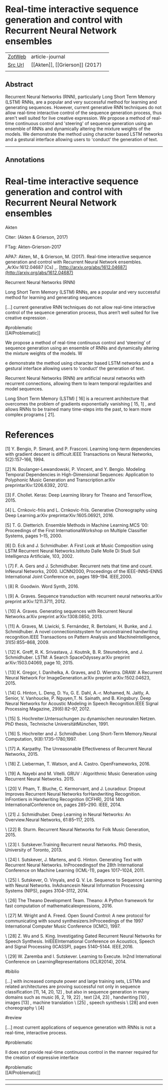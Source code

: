 
# Real-time interactive sequence generation and control with Recurrent Neural Network ensembles



|       |       |       |
|  ---  |  ---  |  ---  |
|   [ZotWeb](http://zotero.org/users/180474/items/7KKSHIJZ)    | article-journal      |       |
|   [Src Url](http://arxiv.org/abs/1612.04687)    |  [[Akten]], [[Grierson]] (2017)     |       |
|       |       |       |


## Abstract

Recurrent Neural Networks (RNN), particularly Long Short Term Memory (LSTM) RNNs, are a popular and very successful method for learning and generating sequences. However, current generative RNN techniques do not allow real-time interactive control of the sequence generation process, thus aren't well suited for live creative expression. We propose a method of real-time continuous control and 'steering' of sequence generation using an ensemble of RNNs and dynamically altering the mixture weights of the models. We demonstrate the method using character based LSTM networks and a gestural interface allowing users to 'conduct' the generation of text.

----

## Annotations

Real-time interactive sequence generation and control with Recurrent Neural Network ensembles
=============================================================================================



Akten

  

Citer: (Akten & Grierson, 2017)

FTag: Akten-Grierson-2017

APA7: Akten, M., & Grierson, M. (2017). Real-time interactive sequence generation and control with Recurrent Neural Network ensembles. _ArXiv:1612.04687 [Cs] _. [http://arxiv.org/abs/1612.04687](http://arxiv.org/abs/1612.04687)



Recurrent Neural Networks (RNN)



Long Short Term Memory (LSTM) RNNs, are a popular and very successful method for learning and generating sequences



 [...] current generative RNN techniques do not allow real-time interactive control of the sequence generation process, thus aren’t well suited for live creative expression .

  

#problematic  
[[AIProblematic]] 





We propose a method of real-time continuous control and ‘steering’ of sequence generation using an ensemble of RNNs and dynamically altering the mixture weights of the models. W



e demonstrate the method using character based LSTM networks and a gestural interface allowing users to ‘conduct’ the generation of text.



Recurrent Neural Networks (RNN) are artificial neural networks with recurrent connections, allowing them to learn temporal regularities and model sequences.



Long Short Term Memory (LSTM) [ 16] is a recurrent architecture that overcomes the problem of gradients exponentially vanishing [ 15, 1] , and allows RNNs to be trained many time-steps into the past, to learn more complex programs [ 21].



References
==========

  

 [1] Y. Bengio, P. Simard, and P. Frasconi. Learning long-term dependencies with gradient descent is difficult.IEEE Transactions on Neural Networks, 5(2):157–166, 1994.

  

 [2] N. Boulanger-Lewandowski, P. Vincent, and Y. Bengio. Modeling Temporal Dependencies in High-Dimensional Sequences: Application to Polyphonic Music Generation and Transcription.arXiv preprintarXiv:1206.6392, 2012.

  

 [3] F. Chollet. Keras: Deep Learning library for Theano and TensorFlow, 2015.

  

 [4] L. Crnkovic-friis and L. Crnkovic-friis. Generative Choreography using Deep Learning.arXiv preprintarXiv:1605.06921, 2016.

  

 [5] T. G. Dietterich. Ensemble Methods in Machine Learning.MCS ’00: Proceedings of the First InternationalWorkshop on Multiple Classifier Systems, pages 1–15, 2000.

  

 [6] D. Eck and J. Schmidhuber. A First Look at Music Composition using LSTM Recurrent Neural Networks.Istituto Dalle Molle Di Studi Sull Intelligenza Artificiale, 103, 2002.

  

\ [7\] F. A. Gers and J. Schmidhuber. Recurrent nets that time and count. InNeural Networks, 2000. IJCNN2000, Proceedings of the IEEE-INNS-ENNS International Joint Conference on, pages 189–194. IEEE,2000.

  

\ [8\] R. Goodwin. Word Synth, 2016. 

  

\ [9\] A. Graves. Sequence transduction with recurrent neural networks.arXiv preprint arXiv:1211.3711, 2012. 

  

\ [10\] A. Graves. Generating sequences with Recurrent Neural Networks.arXiv preprint arXiv:1308.0850, 2013. 

  

\ [11\] A. Graves, M. Liwicki, S. Fernández, R. Bertolami, H. Bunke, and J. Schmidhuber. A novel connectionistsystem for unconstrained handwriting recognition.IEEE Transactions on Pattern Analysis and MachineIntelligence, 31(5):855–868, 2009. 

  

\ [12\] K. Greff, R. K. Srivastava, J. Koutník, B. R. Steunebrink, and J. Schmidhuber. LSTM: A Search SpaceOdyssey.arXiv preprint arXiv:1503.04069, page 10, 2015. 

  

\ [13\] K. Gregor, I. Danihelka, A. Graves, and D. Wierstra. DRAW: A Recurrent Neural Network For ImageGeneration.arXiv preprint arXiv:1502.04623, 2015. 

  

\ [14\] G. Hinton, L. Deng, D. Yu, G. E. Dahl, A.-r. Mohamed, N. Jaitly, A. Senior, V. Vanhoucke, P. Nguyen,T. N. Sainath, and B. Kingsbury. Deep Neural Networks for Acoustic Modeling in Speech Recognition.IEEE Signal Processing Magazine, 29(6):82–97, 2012. 

  

\ [15\] S. Hochreiter.Untersuchungen zu dynamischen neuronalen Netzen. PhD thesis, Technische UniversitätMünchen, 1991. 

  

\ [16\] S. Hochreiter and J. Schmidhuber. Long Short-Term Memory.Neural Computation, 9(8):1735–1780,1997. 

  

\ [17\] A. Karpathy. The Unreasonable Effectiveness of Recurrent Neural Networks, 2015. 

  

\ [18\] Z. Lieberman, T. Watson, and A. Castro. OpenFrameworks, 2016. 

  

\ [19\] A. Nayebi and M. Vitelli. GRUV : Algorithmic Music Generation using Recurrent Neural Networks. 2015. 

  

\ [20\] V. Pham, T. Bluche, C. Kermorvant, and J. Louradour. Dropout Improves Recurrent Neural Networks forHandwriting Recognition. InFrontiers in Handwriting Recognition (ICFHR), 2014 14th InternationalConference on, pages 285–290. IEEE, 2014. 

  

\ [21\] J. Schmidhuber. Deep Learning in Neural Networks: An Overview.Neural Networks, 61:85–117, 2015. 

  

\ [22\] B. Sturm. Recurrent Neural Networks for Folk Music Generation, 2015. 

  

\ [23\] I. Sutskever.Training Recurrent neural Networks. PhD thesis, University of Toronto, 2013. 

  

\ [24\] I. Sutskever, J. Martens, and G. Hinton. Generating Text with Recurrent Neural Networks. InProceedingsof the 28th International Conference on Machine Learning (ICML-11), pages 1017–1024, 2011. 

  

\ [25\] I. Sutskever, O. Vinyals, and Q. V. Le. Sequence to Sequence Learning with Neural Networks. InAdvancesin Neural Information Processing Systems (NIPS), pages 3104–3112, 2014. 

  

\ [26\] The Theano Development Team. Theano: A Python framework for fast computation of mathematicalexpressions, 2016. 

  

\ [27\] M. Wright and A. Freed. Open Sound Control: A new protocol for communicating with sound synthesizers.InProceedings of the 1997 International Computer Music Conference (ICMC), 1997. 

  

\ [28\] Z. Wu and S. King. Investigating Gated Recurrent Neural Networks for Speech Synthesis. InIEEEInternational Conference on Acoustics, Speech and Signal Processing (ICASSP), pages 5140–5144. IEEE,2016. 

  

\ [29\] W. Zaremba and I. Sutskever. Learning to Execute. In2nd International Conference on LearningRepresentations (ICLR2014), 2014.

  

#biblio



 [...] with increased compute power and large training sets, LSTMs and related architectures are proving successful not only in sequence classification [11, 14, 20, 12] , but also in sequence generation in many domains such as music [6, 2, 19, 22] , text [24, 23] , handwriting [10] , images [13] , machine translation \ [25\] , speech synthesis \ [28\] and even choreography \ [4\] 

  

#review



 [...] most current applications of sequence generation with RNNs is not a real-time, interactive process.

  

#problematic



ll does not provide real-time continuous control in the manner required for the creation of expressive interface

  

#problematic  
[[AIProblematic]] 








----

----

